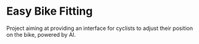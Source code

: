 # Easy Bike Fitting

Project aiming at providing an interface for cyclists to adjust their position on the bike, powered by AI.
